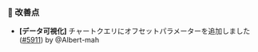 ### 🚀 改善点

* **[データ可視化]** チャートクエリにオフセットパラメーターを追加しました ([#5911](https://github.com/nocobase/nocobase/pull/5911)) by @Albert-mah

